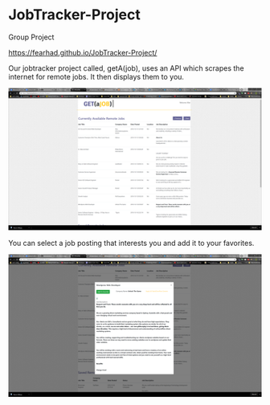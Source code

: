 # JobTracker-Project
Group Project

https://fearhad.github.io/JobTracker-Project/

Our jobtracker project called, getA(job), uses an API which scrapes the internet for remote jobs. It then displays them to you. 

![](assets/images/main.PNG?raw=true "Optional Title")

You can select a job posting that interests you and add it to your favorites.

![](assets/images/add.PNG?raw=true "Optional Title")
